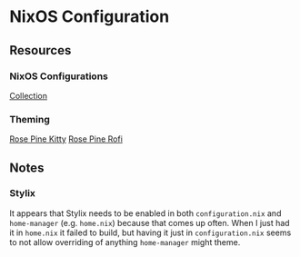 # NixOS Configuration

## Resources
### NixOS Configurations
[Collection](https://nixos.wiki/wiki/Configuration_Collection)

### Theming
[Rose Pine Kitty](https://github.com/rose-pine/kitty)
[Rose Pine Rofi](https://github.com/rose-pine/rofi)

## Notes
### Stylix
It appears that Stylix needs to be enabled in both `configuration.nix` and `home-manager` (e.g. `home.nix`)
because that comes up often. When I just had it in `home.nix` it failed to build, but having it just in
`configuration.nix` seems to not allow overriding of anything `home-manager` might theme.



